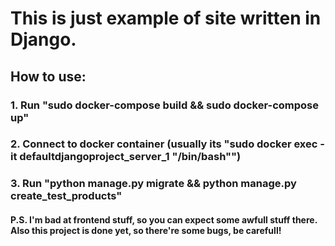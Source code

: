# This is just example of site written in Django.

## How to use:
### 1. Run "sudo docker-compose build && sudo docker-compose up"
### 2. Connect to docker container (usually its "sudo docker exec -it defaultdjangoproject_server_1 "/bin/bash"")
### 3. Run "python manage.py migrate && python manage.py create_test_products"
#### P.S. I'm bad at frontend stuff, so you can expect some awfull stuff there. Also this project is done yet, so there're some bugs, be carefull! 

